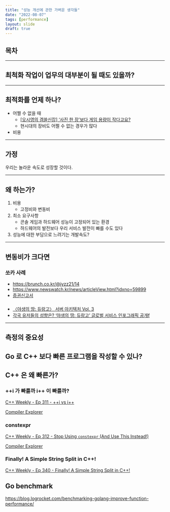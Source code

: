 ```yaml
---
title: "성능 개선에 관한 가벼운 생각들"
date: "2022-08-07"
tags: [performance]
layout: slide
draft: true
---
```


## 목차

---

## 최척화 작업이 업무의 대부분이 될 때도 있을까?

---

## 최적화를 언제 하나?

- 어쩔 수 없을 때
	- [[오시영의 겜쓸신잡] ‘사진 한 장’보다 게임 용량이 작다고요?](https://it.chosun.com/site/data/html_dir/2020/09/18/2020091803183.html)
	- 현시대의 장비도 어쩔 수 없는 경우가 많다
- 비용

---

## 가정

우리는 놀라운 속도로 성장할 것이다.

---

## 왜 하는가?

1. 비용
	- 고정비와 변동비
2. 최소 요구사항
	- 콘솔 게임과 하드웨어 성능이 고정되어 있는 환경
	- 하드웨어의 발전보다 우리 서비스 발전이 빠를 수도 있다
3. 성능에 대한 부담으로 느려기는 개발속도?

---

## 변동비가 크다면

### 쏘카 사례

- https://brunch.co.kr/@jyzz21/14
- https://www.newswatch.kr/news/articleView.html?idxno=59899
- [증권신고서](https://dart.fss.or.kr/dsaf001/main.do?rcpNo=20220624000264)

### 

- [〈야생의 땅: 듀랑고〉 서버 아키텍처 Vol. 3](https://www.slideshare.net/sublee/vol-3-95472828)
- [각국 유저들의 성향은? ‘야생의 땅: 듀랑고’ 글로벌 서비스 인포그래픽 공개f](https://www.inven.co.kr/webzine/news/?news=222815&iskin=1)
---

## 측정의 중요성

## Go 로 C++ 보다 빠른 프로그램을 작성할 수 있나?

## C++ 은 왜 빠른가?

### ++i 가 빠를까 i++ 이 빠를까?

[C++ Weekly - Ep 311 - ++i vs i++](https://youtu.be/ObVRSNvGitE)

[Compiler Explorer](https://godbolt.org/z/1oW5voTYY)

### constexpr

[C++ Weekly - Ep 312 - Stop Using `constexpr` (And Use This Instead!)](https://www.youtube.com/watch?v=4pKtPWcl1Go)

[Compiler Explorer](https://godbolt.org/z/dcd5r6scr)

### Finally! A Simple String Split in C++!

[C++ Weekly - Ep 340 - Finally! A Simple String Split in C++!](https://youtu.be/V14xGZAyVKI)

## Go benchmark

https://blog.logrocket.com/benchmarking-golang-improve-function-performance/
